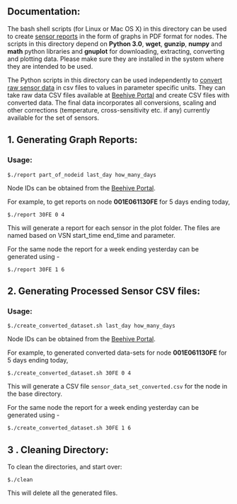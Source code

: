 ## Documentation:

The bash shell scripts (for Linux or Mac OS X) in this directory can be used to create [sensor reports](https://github.com/waggle-sensor/sensors/blob/develop/v3/reports/README.md#1-generating-graph-reports)  in the form of graphs in 
PDF format for nodes. The scripts in this directory depend on **Python 3.0**, **wget**, **gunzip**, **numpy** and **math** python libraries and **gnuplot** for downloading, extracting, converting and plotting data. Please make sure they are installed in the system where they are intended to be used. 

The Python scripts in this directory can be used independently to [convert raw sensor data](https://github.com/waggle-sensor/sensors/blob/develop/v3/reports/README.md#2-generating-processed-sensor-csv-files) in csv files to values in parameter specific 
units. They can take raw data CSV files available at [Beehive Portal](http://beehive1.mcs.anl.gov/) and create CSV files with converted data. The final data incorporates all conversions, scaling and other corrections (temperature, cross-sensitivity etc. if any) currently available for the set of sensors. 


## 1. Generating Graph Reports:

### Usage: 

`$./report part_of_nodeid last_day how_many_days`

Node IDs can be obtained from the [Beehive Portal](http://beehive1.mcs.anl.gov/).

For example, to get reports on node **001E061130FE** for 5 days ending today, 

`$./report 30FE 0 4`

This will generate a report for each sensor in the plot folder. The files are named 
based on VSN start_time end_time and parameter. 

For the same node the report for a week ending yesterday can be generated using - 

`$./report 30FE 1 6`

## 2. Generating Processed Sensor CSV files:

### Usage: 

`$./create_converted_dataset.sh last_day how_many_days`

Node IDs can be obtained from the [Beehive Portal](http://beehive1.mcs.anl.gov/).

For example, to generated converted data-sets for node **001E061130FE** for 5 days ending today, 

`$./create_converted_dataset.sh 30FE 0 4`

This will generate a CSV file `sensor_data_set_converted.csv` for the node in the base directory. 

For the same node the report for a week ending yesterday can be generated using - 

`$./create_converted_dataset.sh 30FE 1 6`


## 3 . Cleaning Directory:

To clean the directories, and start over: 

`$./clean`

This will delete all the generated files. 







